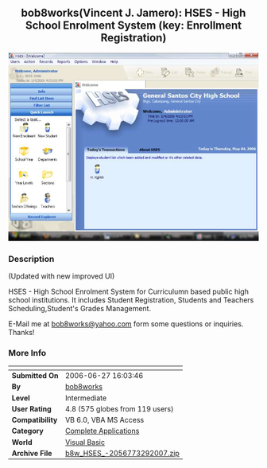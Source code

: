 ﻿<div align="center">

## bob8works\(Vincent J\. Jamero\): HSES \- High School Enrolment System \(key: Enrollment Registration\)

<img src="PIC2006544569164.jpg">
</div>

### Description

(Updated with new improved UI)

HSES - High School Enrolment System for Curriculumn based public high school institutions. It includes Student Registration, Students and Teachers Scheduling,Student's Grades Management.

E-Mail me at bob8works@yahoo.com form some questions or inquiries. Thanks!
 
### More Info
 


<span>             |<span>
---                |---
**Submitted On**   |2006-06-27 16:03:46
**By**             |[bob8works](https://github.com/Planet-Source-Code/PSCIndex/blob/master/ByAuthor/bob8works.md)
**Level**          |Intermediate
**User Rating**    |4.8 (575 globes from 119 users)
**Compatibility**  |VB 6\.0, VBA MS Access
**Category**       |[Complete Applications](https://github.com/Planet-Source-Code/PSCIndex/blob/master/ByCategory/complete-applications__1-27.md)
**World**          |[Visual Basic](https://github.com/Planet-Source-Code/PSCIndex/blob/master/ByWorld/visual-basic.md)
**Archive File**   |[b8w\_HSES\_\-2056773292007\.zip](https://github.com/Planet-Source-Code/bob8works-bob8works-vincent-j-jamero-hses-high-school-enrolment-system-key-enrollment-regi__1-65061/archive/master.zip)








